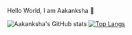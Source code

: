 Hello World, I am Aakanksha 👋

![Aakanksha's GitHub stats](https://github-readme-stats.vercel.app/api?username=aakankshaduggal&count_private=true&show_icons=true&theme=tokyonight)
[![Top Langs](https://github-readme-stats.vercel.app/api/top-langs/?username=aakankshaduggal&layout=compact&theme=tokyonight)](https://github.com/anuraghazra/github-readme-stats)

